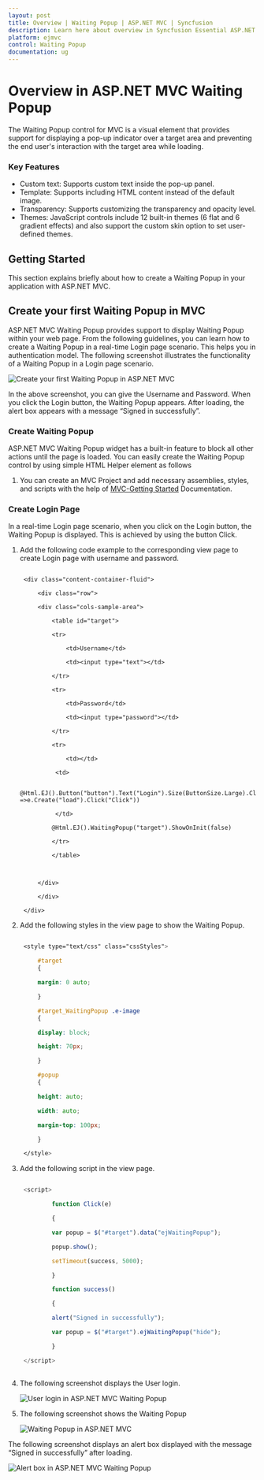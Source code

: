 ```yaml
---
layout: post
title: Overview | Waiting Popup | ASP.NET MVC | Syncfusion
description: Learn here about overview in Syncfusion Essential ASP.NET MVC Waiting Popup Control, its elements, and more.
platform: ejmvc
control: Waiting Popup
documentation: ug
---
```


#  Overview in ASP.NET MVC Waiting Popup

The Waiting Popup control for MVC is a visual element that provides support for displaying a pop-up indicator over a target area and preventing the end user's interaction with the target area while loading. 

### Key Features

* Custom text: Supports custom text inside the pop-up panel.
* Template: Supports including HTML content instead of the default image.
* Transparency: Supports customizing the transparency and opacity level.
* Themes: JavaScript controls include 12 built-in themes (6 flat and 6 gradient effects) and also support the custom skin option to set user-defined themes.

## Getting Started


This section explains briefly about how to create a Waiting Popup in your application with ASP.NET MVC.

## Create your first Waiting Popup in MVC

ASP.NET MVC Waiting Popup provides support to display Waiting Popup within your web page. From the following guidelines, you can learn how to create a Waiting Popup in a real-time Login page scenario. This helps you in authentication model. The following screenshot illustrates the functionality of a Waiting Popup in a Login page scenario.



![Create your first Waiting Popup in ASP.NET MVC](Overview_images/Overview_img1.png)


In the above screenshot, you can give the Username and Password. When you click the Login button, the Waiting Popup appears.  After loading, the alert box appears with a message “Signed in successfully”.

### Create Waiting Popup

ASP.NET MVC Waiting Popup widget has a built-in feature to block all other actions until the page is loaded. You can easily create the Waiting Popup control by using simple HTML Helper element as follows

1. You can create an MVC Project and add necessary assemblies, styles, and scripts with the help of [MVC-Getting Started](http://help.syncfusion.com/aspnetmvc/waitingpopup/overview) Documentation.

### Create Login Page

In a real-time Login page scenario, when you click on the Login button, the Waiting Popup is displayed. This is achieved by using the button Click.

1. Add the following code example to the corresponding view page to create Login page with username and password.

   ~~~ cshtml
	
	<div class="content-container-fluid">

		<div class="row">

		<div class="cols-sample-area">

			<table id="target">

			<tr>

				<td>Username</td>

				<td><input type="text"></td>

			</tr>

			<tr>

				<td>Password</td>

				<td><input type="password"></td>

			</tr>

			<tr>

				<td></td>                       

			 <td>                         
			 
			 @Html.EJ().Button("button").Text("Login").Size(ButtonSize.Large).ClientSideEvents(e =>e.Create("load").Click("Click"))

			 </td>                    

			@Html.EJ().WaitingPopup("target").ShowOnInit(false)

			</tr>

			</table>



		</div>

		</div>

	</div>

   ~~~
   

2. Add the following styles in the view page to show the Waiting Popup.

   ~~~ css

	<style type="text/css" class="cssStyles">

		#target 
		{

		margin: 0 auto;

		}

		#target_WaitingPopup .e-image 
		{

		display: block;

		height: 70px;

		}

		#popup 
		{

		height: auto;

		width: auto;

		margin-top: 100px;

		}

	</style>

   ~~~
   

3. Add the following script in the view page.

   ~~~ js

	<script>

			function Click(e)

			{

			var popup = $("#target").data("ejWaitingPopup");

			popup.show();

			setTimeout(success, 5000);

			}

			function success()

			{

			alert("Signed in successfully");

			var popup = $("#target").ejWaitingPopup("hide");

			}                  

	</script>
		
   ~~~
   


4. The following screenshot displays the User login.



   ![User login in ASP.NET MVC Waiting Popup](Overview_images/Overview_img2.png)




5. The following screenshot shows the Waiting Popup



   ![Waiting Popup in ASP.NET MVC](Overview_images/Overview_img3.png)




The following screenshot displays an alert box displayed with the message “Signed in successfully” after loading.

![Alert box in ASP.NET MVC Waiting Popup](Overview_images/Overview_img4.png)




